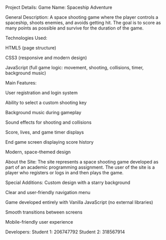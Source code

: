 Project Details:
Game Name: Spaceship Adventure

General Description:
A space shooting game where the player controls a spaceship, shoots enemies, and avoids getting hit.
The goal is to score as many points as possible and survive for the duration of the game.

Technologies Used:

HTML5 (page structure)

CSS3 (responsive and modern design)

JavaScript (full game logic: movement, shooting, collisions, timer, background music)

Main Features:

User registration and login system

Ability to select a custom shooting key

Background music during gameplay

Sound effects for shooting and collisions

Score, lives, and game timer displays

End game screen displaying score history

Modern, space-themed design

About the Site:
The site represents a space shooting game developed as part of an academic programming assignment.
The user of the site is a player who registers or logs in and then plays the game.

Special Additions:
Custom design with a starry background

Clear and user-friendly navigation menu

Game developed entirely with Vanilla JavaScript (no external libraries)

Smooth transitions between screens

Mobile-friendly user experience

Developers:
Student 1: 206747792
Student 2: 318567914